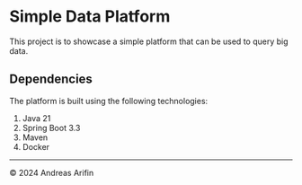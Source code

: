 # Simple Data Platform

This project is to showcase a simple platform that can be used to query big data.

## Dependencies
The platform is built using the following technologies:
1. Java 21
2. Spring Boot 3.3
3. Maven
4. Docker

---
&copy; 2024 Andreas Arifin
